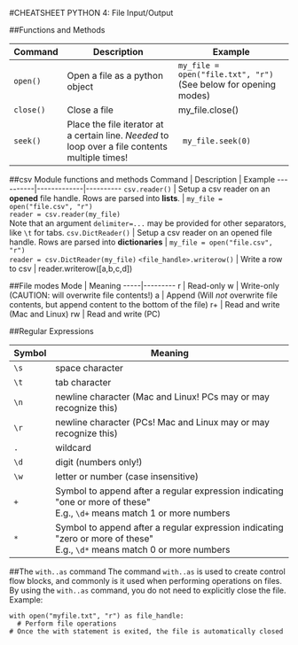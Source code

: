 #CHEATSHEET PYTHON 4: File Input/Output

##Functions and Methods

Command  |  Description | Example
----------|-------------|----------
`open()` | Open a file as a python object |`my_file = open("file.txt", "r")` (See below for opening modes)
`close()`| Close a file | my_file.close()
`seek()` | Place the file iterator at a certain line. *Needed* to loop over a file contents multiple times! | ` my_file.seek(0)`

##csv Module functions and methods
Command  |  Description | Example
----------|-------------|----------
`csv.reader()` | Setup a csv reader on an **opened** file handle. Rows are parsed into **lists**. | `my_file = open("file.csv", "r")`<br>`reader = csv.reader(my_file)`<br> Note that an argument `delimiter=...` may be provided for other separators, like `\t` for tabs.
`csv.DictReader()` | Setup a csv reader on an opened file handle. Rows are parsed into **dictionaries** |  `my_file = open("file.csv", "r")`<br>`reader = csv.DictReader(my_file)`
`<file_handle>.writerow()` | Write a row to csv | reader.writerow([a,b,c,d])

##File modes
Mode | Meaning
-----|---------
r | Read-only
w | Write-only (CAUTION: will overwrite file contents!)
a | Append (Will *not* overwrite file contents, but append content to the bottom of the file)
r+ | Read and write (Mac and Linux)
rw | Read and write (PC)


##Regular Expressions

Symbol | Meaning
-------|---------
`\s`   | space character
`\t`   | tab character
`\n`   | newline character (Mac and Linux! PCs may or may recognize this)
`\r`   | newline character (PCs! Mac and Linux may or may recognize this)
`.`    | wildcard
`\d`   | digit (numbers only!)
`\w`   | letter or number (case insensitive)
`+`    | Symbol to append after a regular expression indicating "one or more of these" <br> E.g., `\d+` means match 1 or more numbers
`*`    | Symbol to append after a regular expression indicating "zero or more of these" <br> E.g., `\d*` means match 0 or more numbers


##The `with..as` command
The command `with..as` is used to create control flow blocks, and commonly is it used when performing operations on files. By using the `with..as` command, you do not need to explicitly close the file.
Example:
```{python}
with open("myfile.txt", "r") as file_handle:
  # Perform file operations
# Once the with statement is exited, the file is automatically closed
```
